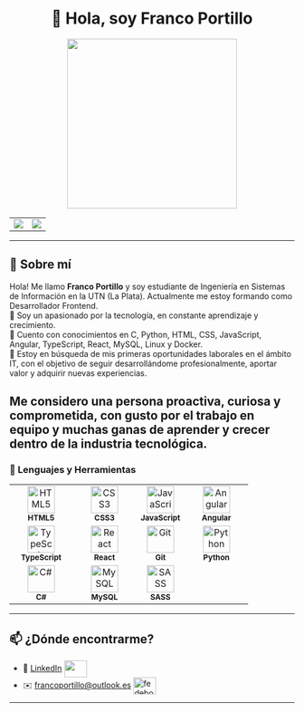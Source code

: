 <h1 align="center">👋 Hola, soy Franco Portillo</h1>

<div align="center">

<img src="https://user-images.githubusercontent.com/48678280/88862734-4903af80-d201-11ea-968b-9c939d88a37c.gif" width="300px" />
<table>
  <tr>
    <td>
      <img src="https://github-readme-stats.vercel.app/api?username=FrancoPortillo&show_icons=true&theme=dark&locale=en" />
    </td>
    <td>
      <img src="https://github-readme-stats.vercel.app/api/top-langs?username=FrancoPortillo&show_icons=true&theme=dark&locale=en&layout=compact" />
    </td>
  </tr>
</table>


</div>

---

## 🙋 Sobre mí

Hola! Me llamo **Franco Portillo** y soy estudiante de Ingeniería en Sistemas de Información en la UTN (La Plata).
Actualmente me estoy formando como Desarrollador Frontend. <br>
  🔹 Soy un apasionado por la tecnología, en constante aprendizaje y crecimiento. <br>
  🔹 Cuento con conocimientos en C, Python, HTML, CSS, JavaScript, Angular, TypeScript, React, MySQL, Linux y Docker. <br>
  🔹 Estoy en búsqueda de mis primeras oportunidades laborales en el ámbito IT, con el objetivo de seguir desarrollándome profesionalmente, aportar valor y adquirir nuevas experiencias. <br>
  
  Me considero una persona proactiva, curiosa y comprometida, con gusto por el trabajo en equipo y muchas ganas de aprender y crecer dentro de la industria tecnológica.
---

<h3>💼 Lenguajes y Herramientas</h3>

<table>
  <tr>
    <td align="center" width="96">
      <img src="https://cdn.svgporn.com/logos/html-5.svg" height="48px" alt="HTML5" /><br/>
      <sub><b>HTML5</b></sub>
    </td>
    <td align="center" width="96">
      <img src="https://cdn.worldvectorlogo.com/logos/css-3.svg" height="48px" alt="CSS3" /><br/>
      <sub><b>CSS3</b></sub>
    </td>
    <td align="center">
      <img src="https://cdn.svgporn.com/logos/javascript.svg" height="48px" alt="JavaScript" /><br/>
      <sub><b>JavaScript</b></sub>
    </td>
    <td align="center" width="96">
      <img src="https://cdn.worldvectorlogo.com/logos/angular-icon-1.svg" height="48px" alt="Angular" /><br/>
      <sub><b>Angular</b></sub>
    </td>
  </tr>
  <tr>
    <td align="center" width="96">
      <img src="https://cdn.worldvectorlogo.com/logos/typescript-2.svg" height="48px" alt="TypeScript" /><br/>
      <sub><b>TypeScript</b></sub>
    </td>
    <td align="center">
      <img src="https://cdn.worldvectorlogo.com/logos/react-2.svg" height="48px" alt="React" /><br/>
      <sub><b>React</b></sub>
    </td>
    <td align="center">
      <img src="https://cdn.svgporn.com/logos/git-icon.svg" height="48px" alt="Git" /><br/>
      <sub><b>Git</b></sub>
    </td>
    <td align="center">
      <img src="https://cdn.svgporn.com/logos/python.svg" height="48px" alt="Python" /><br/>
      <sub><b>Python</b></sub>
    </td>
  </tr>
  <tr>
    <td align="center">
      <img src="https://static.cdnlogo.com/logos/c/27/c.svg" height="48px" alt="C#" /><br/>
      <sub><b>C#</b></sub>
    </td>
    <td align="center">
      <img src="https://cdn.svgporn.com/logos/mysql.svg" height="48px" alt="MySQL" /><br/>
      <sub><b>MySQL</b></sub>
    </td>
    <td align="center">
      <img src="https://upload.wikimedia.org/wikipedia/commons/9/96/Sass_Logo_Color.svg" height="48px" alt="SASS" /><br/>
      <sub><b>SASS</b></sub>
    </td>
  </tr>
</table>


---

## 📫 ¿Dónde encontrarme?

- 💼 [LinkedIn](https://www.linkedin.com/in/francoportillo/) <a href="https://www.linkedin.com/in/francoportillo/" target="blank"><img align="center" src="https://skillicons.dev/icons?i=linkedin" alt="" height="30" width="40" /></a>
- ✉️ francoportillo@outlook.es <a href="mailto:francoportillo@outlook.es" target="_blank"><img align="center" src="https://skillicons.dev/icons?i=gmail" alt="fedeborsi12@gmail.com" height="30" width="40" /></a>
---
